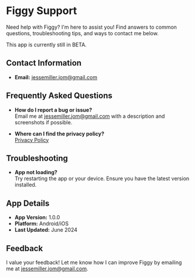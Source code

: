 # Figgy Support

Need help with Figgy? I'm here to assist you! Find answers to common questions, troubleshooting tips, and ways to contact me below.

This app is currently still in BETA.

## Contact Information

- **Email:** [jessemiller.jom@gmail.com](mailto:jessemiller.jom@gmail.com)

## Frequently Asked Questions

- **How do I report a bug or issue?**  
  Email me at [jessemiller.jom@gmail.com](mailto:jessemiller.jom@gmail.com) with a description and screenshots if possible.

- **Where can I find the privacy policy?**  
  [Privacy Policy](https://jessemillerjom.github.io/figgy-privacy-policy/)

## Troubleshooting

- **App not loading?**  
  Try restarting the app or your device. Ensure you have the latest version installed.

## App Details

- **App Version:** 1.0.0
- **Platform:** Android/iOS
- **Last Updated:** June 2024

## Feedback

I value your feedback! Let me know how I can improve Figgy by emailing me at [jessemiller.jom@gmail.com](mailto:jessemiller.jom@gmail.com). 
